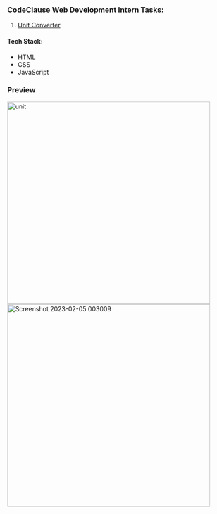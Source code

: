 ### CodeClause Web Development Intern Tasks:

1. [Unit Converter](https://code-clause-unit-converter-sage.vercel.app/)

#### Tech Stack:
- HTML
- CSS
- JavaScript

### Preview

<img width="460" alt="unit" src="https://user-images.githubusercontent.com/73753957/216784863-eaac2956-cd4c-42fc-ba04-5aaff75cc8d5.png">
<img width="460" alt="Screenshot 2023-02-05 003009" src="https://user-images.githubusercontent.com/73753957/216784867-1db7a7ef-09e0-412b-b13a-0e44856b9942.png">
